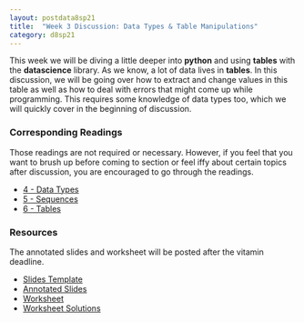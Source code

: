 ```yaml
---
layout: postdata8sp21
title:  "Week 3 Discussion: Data Types & Table Manipulations"
category: d8sp21
---
```


This week we will be diving a little deeper into **python** and using **tables** with the **datascience** library. As we know, a lot of data lives in **tables**. In this discussion, we will be going over how to extract and change values in this table as well as how to deal with errors that might come up while programming. This requires some knowledge of data types too, which we will quickly cover in the beginning of discussion.

### Corresponding Readings

Those readings are not required or necessary. However, if you feel that you want to brush up before coming to section or feel iffy about certain topics after discussion, you are encouraged to go through the readings.

- [4 - Data Types](https://www.inferentialthinking.com/chapters/04/Data_Types.html)
- [5 - Sequences](https://www.inferentialthinking.com/chapters/05/Sequences.html)
- [6 - Tables](https://www.inferentialthinking.com/chapters/06/Tables.html)


### Resources

The annotated slides and worksheet will be posted after the vitamin deadline.

- [Slides Template](/assets/docs/d8-sp21-dis03.pdf)
- [Annotated Slides](/)
- [Worksheet](https://docs.google.com/document/d/102IL5n0VRsYPLaJWb9L5H87MQ46ZL6xK3TPpwzongfA/edit?usp=sharing)
- [Worksheet Solutions](/)
